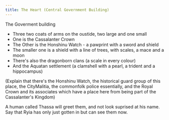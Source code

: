 ```yaml
---
title: The Heart (Central Government Building)
---
```


The Goverment building
- Three two coats of arms on the oustide, two large and one small
- One is the Cassalanter Crown
- The Other is the Honshinu Watch - a pawprint with a sword and shield
- The smaller one is a shield with a line of trees, with scales, a mace and a moon
- There's also the dragonborn clans (a scale in every colour)
- And the Aquatan settlement (a clamshell with a pearl, a trident and a hippocampus)

(Explain that there's the Honshinu Watch, the historical guard group of this place, the CityMalitia, the commonfolk police essentially, and the Royal Crown and its associates which have a place here from being part of the Cassalanter's Kingdom)

A human called Thassa will greet them, and not look suprised at his name. Say that Ryia has only just gotten in but can see them now. 